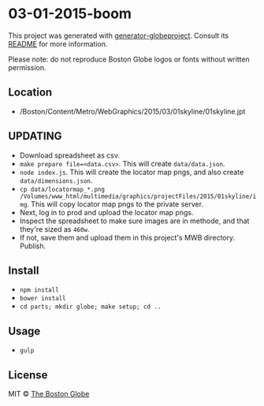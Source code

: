 # 03-01-2015-boom

This project was generated with [generator-globeproject](https://github.com/BostonGlobe/generator-globeproject). Consult its [README](https://github.com/BostonGlobe/generator-globeproject) for more information.

Please note: do not reproduce Boston Globe logos or fonts without written permission.

## Location

- /Boston/Content/Metro/WebGraphics/2015/03/01skyline/01skyline.jpt

## UPDATING

- Download spreadsheet as csv.
- `make prepare file=<data.csv>`. This will create `data/data.json`.
- `node index.js`. This will create the locator map pngs, and also create `data/dimensions.json`.
- `cp data/locatormap_*.png /Volumes/www_html/multimedia/graphics/projectFiles/2015/01skyline/img`. This will copy locator map pngs to the private server.
- Next, log in to prod and upload the locator map pngs.
- Inspect the spreadsheet to make sure images are in methode, and that they're sized as `460w`.
- If not, save them and upload them in this project's MWB directory. Publish.

## Install

- `npm install`
- `bower install`
- `cd parts; mkdir globe; make setup; cd ..`

## Usage

- `gulp`

## License

MIT © [The Boston Globe](http://github.com/BostonGlobe)

